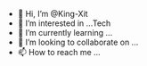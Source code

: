 - 👋 Hi, I’m @King-Xit
- 👀 I’m interested in ...Tech
- 🌱 I’m currently learning ...
- 💞️ I’m looking to collaborate on ...
- 📫 How to reach me ...

<!---
King-Xit/King-Xit is a ✨ special ✨ repository because its `README.md` (this file) appears on your GitHub profile.
You can click the Preview link to take a look at your changes.
--->
